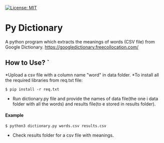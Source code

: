  [![License: MIT](https://img.shields.io/badge/License-MIT-yellow.svg)](https://opensource.org/licenses/MIT)

# Py Dictionary
A python program which extracts the meanings of words (CSV file) from Google Dictionary.
https://googledictionary.freecollocation.com/

How to Use? `
-------------
*Upload a csv file with a column name "word" in data folder.
*To install all the required libraries from req.txt file: 
```console 
$ pip install -r req.txt 
```
* Run dictionary.py file and provide the names of data file(the one i data folder with all the words) and results file(to e stored in results folder).
#### Example   
```console 
$ python3 dictionary.py words.csv results.csv
```
* Check results folder for a csv file with meanings.    
    
